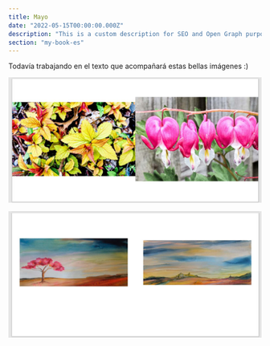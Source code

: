 ```yaml
---
title: Mayo
date: "2022-05-15T00:00:00.000Z"
description: "This is a custom description for SEO and Open Graph purposes, rather than the default generated excerpt. Simply add a description field to the frontmatter."
section: "my-book-es"
---
```


Todavía trabajando en el texto que acompañará estas bellas imágenes :)

![Cover](../images/may22-1.jpg)

![Cover](../images/may22-2.jpg)
